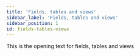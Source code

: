 ```yaml
---
title: 'Fields, tables and views'
sidebar_label: 'Fields, tables and views'
sidebar_position: 1
id: fields-tables-views
---
```


This is the opening text for fields, tables and views
